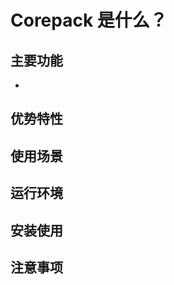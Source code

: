 # Corepack 是什么？

<!-- # What -->

## 主要功能

-

<!-- # Why -->

## 优势特性

<!-- # Who -->

## 使用场景

<!-- # Where -->

## 运行环境

<!-- # How -->

## 安装使用

## 注意事项
